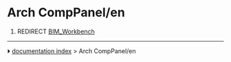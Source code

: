 # Arch CompPanel/en
1.  REDIRECT [BIM_Workbench](BIM_Workbench.md)



---
⏵ [documentation index](../README.md) > Arch CompPanel/en
